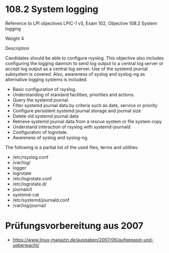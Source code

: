 
# 108.2 System logging
Reference to LPI objectives
LPIC-1 v5, Exam 102, Objective 108.2 System logging

Weight
4

Description

Candidates should be able to configure rsyslog. This objective also includes configuring the logging daemon to send log output to a central log server or accept log output as a central log server. Use of the systemd journal subsystem is covered. Also, awareness of syslog and syslog-ng as alternative logging systems is included.


* Basic configuration of rsyslog.
* Understanding of standard facilities, priorities and actions.
* Query the systemd journal.
* Filter systemd journal data by criteria such as date, service or priority
* Configure persistent systemd journal storage and journal size
* Delete old systemd journal data
* Retrieve systemd journal data from a rescue system or file system copy
* Understand interaction of rsyslog with systemd-journald
* Configuration of logrotate.
* Awareness of syslog and syslog-ng.

The following is a partial list of the used files, terms and utilities:

* /etc/rsyslog.conf
* /var/log/
* logger
* logrotate
* /etc/logrotate.conf
* /etc/logrotate.d/
* journalctl
* systemd-cat
* /etc/systemd/journald.conf
* /var/log/journal/


# Prüfungsvorbereitung aus 2007 

* https://www.linux-magazin.de/ausgaben/2007/06/aufgepasst-und-ueberwacht/
